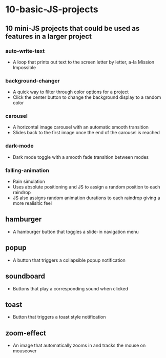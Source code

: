 # 10-basic-JS-projects

## 10 mini-JS projects that could be used as features in a larger project

### auto-write-text
* A loop that prints out text to the screen letter by letter, a-la Mission Impossible

### background-changer
* A quick way to filter through color options for a project
* Click the center button to change the background display to a random color

### carousel
* A horizontal image carousel with an automatic smooth transition
* Slides back to the first image once the end of the carousel is reached

### dark-mode
* Dark mode toggle with a smooth fade transition between modes

### falling-animation
* Rain simulation
* Uses absolute positioning and JS to assign a random position to each raindrop
* JS also assigns random animation durations to each raindrop giving a more realisitic feel

## hamburger
* A hamburger button that toggles a slide-in navigation menu

## popup
* A button that triggers a collapsible popup notification

## soundboard
* Buttons that play a corresponding sound when clicked

## toast
* Button that triggers a toast style notification

## zoom-effect
* An image that automatically zooms in and tracks the mouse on mouseover
